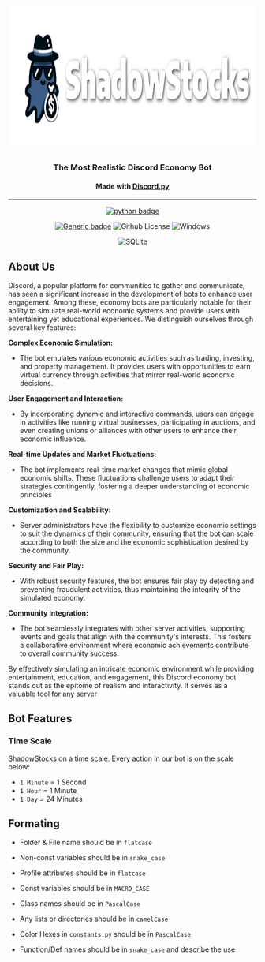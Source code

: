 <div align="center">
  <img src="assets/SSB.png" alt="icon" width="1080" height="290">
  <h3 align="center">The Most Realistic Discord Economy Bot</h3>
  <h4 align="center">Made with <a href="https://discordpy.readthedocs.io/en/stable/">Discord.py</a></h4>

  <hr>

  [![python badge](http://ForTheBadge.com/images/badges/made-with-python.svg)](https://www.python.org/ "Python")

  [![Generic badge](https://img.shields.io/badge/Python-3.8-blue.svg)](https://www.python.org/)
  ![Github License](https://img.shields.io/badge/license-MIT-blue)
  ![Windows](https://img.shields.io/badge/os-windows-yellow)
  
  [![SQLite](https://img.shields.io/badge/SQLite-%2307405e.svg?logo=sqlite&logoColor=white)](#)
  
</div>




## About Us
Discord, a popular platform for communities to gather and communicate, has seen a significant increase in the development of bots to enhance user engagement. Among these, economy bots are particularly notable for their ability to simulate real-world economic systems and provide users with entertaining yet educational experiences. We distinguish ourselves through several key features:

**Complex Economic Simulation:**

- The bot emulates various economic activities such as trading, investing, and property management. It provides users with opportunities to earn virtual currency through activities that mirror real-world economic decisions.

**User Engagement and Interaction:**

- By incorporating dynamic and interactive commands, users can engage in activities like running virtual businesses, participating in auctions, and even creating unions or alliances with other users to enhance their economic influence.

**Real-time Updates and Market Fluctuations:**

- The bot implements real-time market changes that mimic global economic shifts. These fluctuations challenge users to adapt their strategies contingently, fostering a deeper understanding of economic principles

**Customization and Scalability:**

- Server administrators have the flexibility to customize economic settings to suit the dynamics of their community, ensuring that the bot can scale according to both the size and the economic sophistication desired by the community.

**Security and Fair Play:**

- With robust security features, the bot ensures fair play by detecting and preventing fraudulent activities, thus maintaining the integrity of the simulated economy.

**Community Integration:**

- The bot seamlessly integrates with other server activities, supporting events and goals that align with the community's interests. This fosters a collaborative environment where economic achievements contribute to overall community success.

By effectively simulating an intricate economic environment while providing entertainment, education, and engagement, this Discord economy bot stands out as the epitome of realism and interactivity. It serves as a valuable tool for any server

## Bot Features

### Time Scale

ShadowStocks on a time scale. Every action in our bot is on the scale below:

- `1 Minute` = 1 Second
- `1 Hour` = 1 Minute
- `1 Day` = 24 Minutes

## Formating

- Folder & File name should be in `flatcase`

- Non-const variables should be in `snake_case`

- Profile attributes should be in `flatcase`

- Const variables should be in `MACRO_CASE`

- Class names should be in `PascalCase`

- Any lists or directories should be in `camelCase`

- Color Hexes in `constants.py` should be in `PascalCase`

- Function/Def names should be in `snake_case` and describe the use

